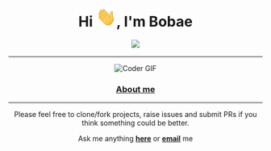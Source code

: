 <h1 align="center">Hi <img src="https://raw.githubusercontent.com/ABSphreak/ABSphreak/master/gifs/Hi.gif" width="40px" />, I'm Bobae</h1>
<div align=center>
    <a href="https://hits.seeyoufarm.com"><img src="https://hits.seeyoufarm.com/api/count/incr/badge.svg?url=https%3A%2F%2Fgithub.com%2FKimDoubleB%2FKimDoubleB&count_bg=%23000000&title_bg=%23F97D7D&icon=github.svg&icon_color=%23E7E7E7&title=Welcome+%21&edge_flat=false"/></a>
</div>

<hr>

<div align=center>
    <img src="https://media.giphy.com/media/iIqmM5tTjmpOB9mpbn/giphy.gif" alt="Coder GIF">
</div>
<h3 align="center"><a href="http://doubleb.site/" target="_blank">About me</a></h3>

<hr>

<div align=center>
<p>Please feel free to clone/fork projects, raise issues and submit PRs if you think something could be better.</p>
<p>Ask me anything <a href="https://github.com/KimDoubleB/KimDoubleB/issues/new"><b>here</b></a> or <a href="mailto:tree9295@gmail.com"><b>email</b></a> me</p>
</div>
